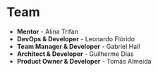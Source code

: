# Team

- **Mentor** - Alina Trifan
- **DevOps & Developer** - Leonardo Flórido
- **Team Manager & Developer** - Gabriel Hall
- **Architect & Developer** - Guilherme Dias
- **Product Owner & Developer** - Tomás Almeida
